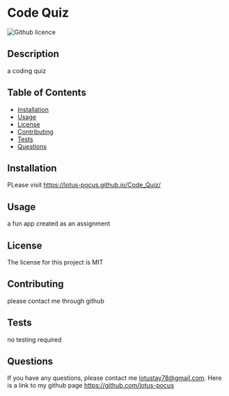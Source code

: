 # Code Quiz
  ![Github licence](http://img.shields.io/badge/license-MIT-yellow.svg)


  ## Description
  a coding quiz

  ## Table of Contents
  - [Installation](#installation)
  - [Usage](#usage)
  - [License](#license)
  - [Contributing](#contributing)
  - [Tests](#tests)
  - [Questions](#questions)

  ## Installation
  PLease visit https://lotus-pocus.github.io/Code_Quiz/


  ## Usage
  a fun app created as an assignment

  ## License
  The license for this project is MIT

  ## Contributing
  please contact me through github

  ## Tests
  no testing required

  ## Questions
  If you have any questions, please contact me lotustay78@gmail.com. Here is a link to my github page https://github.com/lotus-pocus
